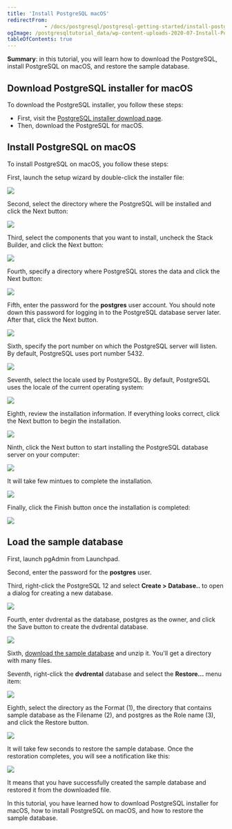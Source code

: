 ```yaml
---
title: 'Install PostgreSQL macOS'
redirectFrom: 
            - /docs/postgresql/postgresql-getting-started/install-postgresql-macos/
ogImage: /postgresqltutorial_data/wp-content-uploads-2020-07-Install-PostgreSQL-macOS-step-1.png
tableOfContents: true
---
```



**Summary**: in this tutorial, you will learn how to download the PostgreSQL, install PostgreSQL on macOS, and restore the sample database.





## Download PostgreSQL installer for macOS





To download the PostgreSQL installer, you follow these steps:





- First, visit the [PostgreSQL installer download page](https://www.enterprisedb.com/downloads/postgres-postgresql-downloads).
- Then, download the PostgreSQL for macOS.





## Install PostgreSQL on macOS





To install PostgreSQL on macOS, you follow these steps:





First, launch the setup wizard by double-click the installer file:





![](/postgresqltutorial_data/wp-content-uploads-2020-07-Install-PostgreSQL-macOS-step-1.png)





Second, select the directory where the PostgreSQL will be installed and click the Next button:





![](/postgresqltutorial_data/wp-content-uploads-2020-07-Install-PostgreSQL-macOS-step-2.png)





Third, select the components that you want to install, uncheck the Stack Builder, and click the Next button:





![](/postgresqltutorial_data/wp-content-uploads-2020-07-Install-PostgreSQL-macOS-step-3.png)





Fourth, specify a directory where PostgreSQL stores the data and click the Next button:





![](/postgresqltutorial_data/wp-content-uploads-2020-07-Install-PostgreSQL-macOS-step-4.png)





Fifth, enter the password for the **postgres** user account. You should note down this password for logging in to the PostgreSQL database server later. After that, click the Next button.





![](/postgresqltutorial_data/wp-content-uploads-2020-07-Install-PostgreSQL-macOS-step-5.png)





Sixth, specify the port number on which the PostgreSQL server will listen. By default, PostgreSQL uses port number 5432.





![](/postgresqltutorial_data/wp-content-uploads-2020-07-Install-PostgreSQL-macOS-step-6.png)





Seventh, select the locale used by PostgreSQL. By default, PostgreSQL uses the locale of the current operating system:





![](/postgresqltutorial_data/wp-content-uploads-2020-07-Install-PostgreSQL-macOS-step-7.png)





Eighth, review the installation information. If everything looks correct, click the Next button to begin the installation.





![](/postgresqltutorial_data/wp-content-uploads-2020-07-Install-PostgreSQL-macOS-step-8.png)





Ninth, click the Next button to start installing the PostgreSQL database server on your computer:





![](/postgresqltutorial_data/wp-content-uploads-2020-07-Install-PostgreSQL-macOS-step-9.png)





It will take few mintues to complete the installation.





![](/postgresqltutorial_data/wp-content-uploads-2020-07-Install-PostgreSQL-step-10.png)





Finally, click the Finish button once the installation is completed:





![](/postgresqltutorial_data/wp-content-uploads-2020-07-Install-PostgreSQL-step-11.png)





## Load the sample database





First, launch pgAdmin from Launchpad.





Second, enter the password for the **postgres** user.





Third, right-click the PostgreSQL 12 and select **Create > Database..** to open a dialog for creating a new database.





![](/postgresqltutorial_data/wp-content-uploads-2020-07-Restore-Sample-Database-Step-1.png)





Fourth, enter dvdrental as the database, postgres as the owner, and click the Save button to create the dvdrental database.





![](/postgresqltutorial_data/wp-content-uploads-2020-07-Restore-Sample-Database-Step-2.png)





Sixth, [download the sample database](https://www.postgresqltutorial.com/postgresql-getting-started/postgresql-sample-database/) and unzip it. You'll get a directory with many files.





Seventh, right-click the **dvdrental** database and select the **Restore...** menu item:





![](/postgresqltutorial_data/wp-content-uploads-2020-07-Restore-Sample-Database-Step-3.png)





Eighth, select the directory as the Format (1), the directory that contains sample database as the Filename (2), and postgres as the Role name (3), and click the Restore button.





![](/postgresqltutorial_data/wp-content-uploads-2020-07-Restore-Sample-Database-Step-4.png)





It will take few seconds to restore the sample database. Once the restoration completes, you will see a notification like this:





![](/postgresqltutorial_data/wp-content-uploads-2020-07-Restore-Sample-Database-Step-5.png)





It means that you have successfully created the sample database and restored it from the downloaded file.





In this tutorial, you have learned how to download PostgreSQL installer for macOS, how to install PostgreSQL on macOS, and how to restore the sample database.


